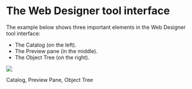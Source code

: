 # The Web Designer tool interface

The example below shows three important elements in the Web Designer tool interface:

- The Catalog (on the left).
- The Preview pane (in the middle).
- The Object Tree (on the right).

![](/api/Web%20and%20app%20UIs/Web%20Designer%20tools/assets/5343e99f-e64e-41e5-8487-9be7d6126e7f.png)

Catalog, Preview Pane, Object Tree